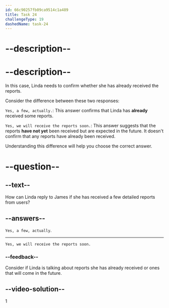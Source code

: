 ```yaml
---
id: 66c90257fb09ca9514c1a489
title: Task 24
challengeType: 19
dashedName: task-24
---
```

<!-- (Audio) James: Have we received any detailed reports from users about this issue? -->

# --description--

# --description--

In this case, Linda needs to confirm whether she has already received the reports.

Consider the difference between these two responses:

`Yes, a few, actually.`: This answer confirms that Linda has **already** received some reports. 

`Yes, we will receive the reports soon.`: This answer suggests that the reports **have not yet** been received but are expected in the future. It doesn't confirm that any reports have already been received.

Understanding this difference will help you choose the correct answer.


# --question--

## --text--

How can Linda reply to James if she has received a few detailed reports from users?

## --answers--

`Yes, a few, actually`.

---

`Yes, we will receive the reports soon.`

### --feedback--

Consider if Linda is talking about reports she has already received or ones that will come in the future.
  
## --video-solution--

1
